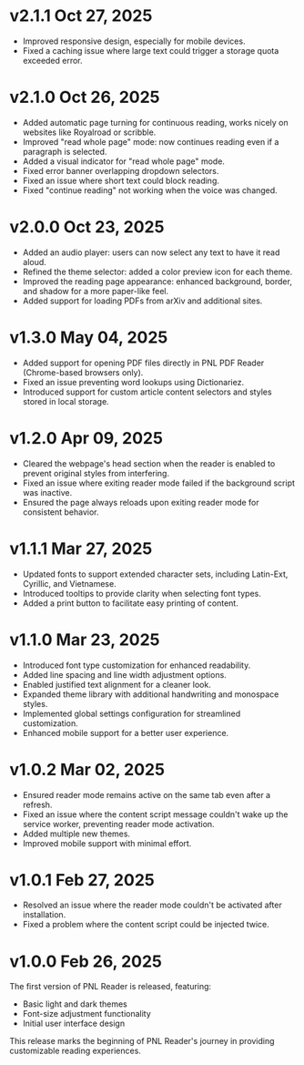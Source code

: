 # v2.1.1 Oct 27, 2025 
- Improved responsive design, especially for mobile devices.
- Fixed a caching issue where large text could trigger a storage quota exceeded error.

# v2.1.0 Oct 26, 2025
- Added automatic page turning for continuous reading, works nicely on websites like Royalroad or scribble.
- Improved "read whole page" mode: now continues reading even if a paragraph is selected.
- Added a visual indicator for "read whole page" mode.
- Fixed error banner overlapping dropdown selectors.
- Fixed an issue where short text could block reading.
- Fixed "continue reading" not working when the voice was changed.

# v2.0.0 Oct 23, 2025
- Added an audio player: users can now select any text to have it read aloud.
- Refined the theme selector: added a color preview icon for each theme.
- Improved the reading page appearance: enhanced background, border, and shadow for a more paper-like feel.
- Added support for loading PDFs from arXiv and additional sites.


# v1.3.0 May 04, 2025
- Added support for opening PDF files directly in PNL PDF Reader (Chrome-based browsers only).
- Fixed an issue preventing word lookups using Dictionariez.
- Introduced support for custom article content selectors and styles stored in local storage.

# v1.2.0 Apr 09, 2025
- Cleared the webpage's head section when the reader is enabled to prevent original styles from interfering.
- Fixed an issue where exiting reader mode failed if the background script was inactive.
- Ensured the page always reloads upon exiting reader mode for consistent behavior.

# v1.1.1 Mar 27, 2025 
- Updated fonts to support extended character sets, including Latin-Ext, Cyrillic, and Vietnamese.
- Introduced tooltips to provide clarity when selecting font types.
- Added a print button to facilitate easy printing of content.

# v1.1.0 Mar 23, 2025
- Introduced font type customization for enhanced readability.
- Added line spacing and line width adjustment options.
- Enabled justified text alignment for a cleaner look.
- Expanded theme library with additional handwriting and monospace styles.
- Implemented global settings configuration for streamlined customization.
- Enhanced mobile support for a better user experience.


# v1.0.2 Mar 02, 2025
- Ensured reader mode remains active on the same tab even after a refresh.
- Fixed an issue where the content script message couldn't wake up the service worker, preventing reader mode activation.
- Added multiple new themes.
- Improved mobile support with minimal effort.

# v1.0.1 Feb 27, 2025

- Resolved an issue where the reader mode couldn't be activated after installation.
- Fixed a problem where the content script could be injected twice.

# v1.0.0 Feb 26, 2025

The first version of PNL Reader is released, featuring:

- Basic light and dark themes
- Font-size adjustment functionality
- Initial user interface design

This release marks the beginning of PNL Reader's journey in providing customizable reading experiences.